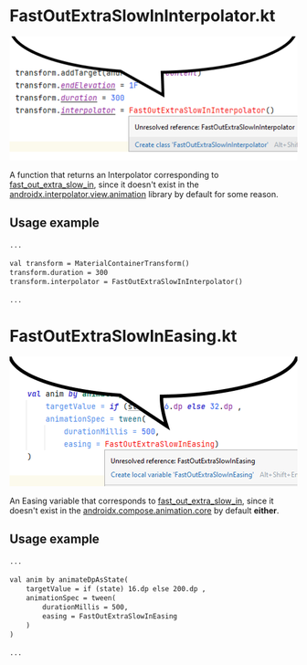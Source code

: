 # FastOutExtraSlowInInterpolator.kt

![Speech Bubble of FastOutExtraSlowInInterpolator marked as unresolved reference](https://github.com/Emplexx/FastOutExtraSlowInInterpolator/blob/main/funnyimage.png)

A function that returns an Interpolator corresponding to [fast_out_extra_slow_in](https://developer.android.com/reference/android/R.interpolator.html#fast_out_extra_slow_in), since it doesn't exist in the [androidx.interpolator.view.animation](https://developer.android.com/reference/kotlin/androidx/interpolator/view/animation/package-summary) library by default for some reason.

## Usage example
```
...

val transform = MaterialContainerTransform()
transform.duration = 300
transform.interpolator = FastOutExtraSlowInInterpolator()

...
```

# FastOutExtraSlowInEasing.kt

![Speech Bubble of FastOutExtraSlowInEasing marked as unresolved reference](https://github.com/Emplexx/FastOutExtraSlowInInterpolator/blob/main/funnyimageTWO.png)

An Easing variable that corresponds to [fast_out_extra_slow_in](https://developer.android.com/reference/android/R.interpolator.html#fast_out_extra_slow_in), since it doesn't exist in the [androidx.compose.animation.core](https://developer.android.com/reference/kotlin/androidx/compose/animation/core/package-summary) by default **either**.

## Usage example
```
...

val anim by animateDpAsState(
	targetValue = if (state) 16.dp else 200.dp ,
	animationSpec = tween(
		durationMillis = 500,
		easing = FastOutExtraSlowInEasing
	)
)

...
```
